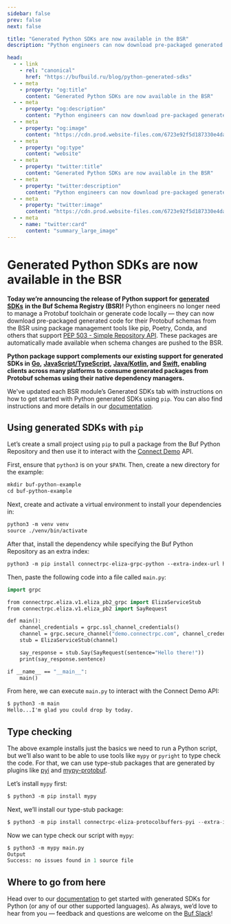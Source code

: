 ```yaml
---
sidebar: false
prev: false
next: false

title: "Generated Python SDKs are now available in the BSR"
description: "Python engineers can now download pre-packaged generated code for their Protobuf schemas from the BSR using package management tools like pip, Poetry, and Conda."

head:
  - - link
    - rel: "canonical"
      href: "https://bufbuild.ru/blog/python-generated-sdks"
  - - meta
    - property: "og:title"
      content: "Generated Python SDKs are now available in the BSR"
  - - meta
    - property: "og:description"
      content: "Python engineers can now download pre-packaged generated code for their Protobuf schemas from the BSR using package management tools like pip, Poetry, and Conda."
  - - meta
    - property: "og:image"
      content: "https://cdn.prod.website-files.com/6723e92f5d187330e4da8144/674fc5516b6a75a26efd5590_Python%20SDKs.png"
  - - meta
    - property: "og:type"
      content: "website"
  - - meta
    - property: "twitter:title"
      content: "Generated Python SDKs are now available in the BSR"
  - - meta
    - property: "twitter:description"
      content: "Python engineers can now download pre-packaged generated code for their Protobuf schemas from the BSR using package management tools like pip, Poetry, and Conda."
  - - meta
    - property: "twitter:image"
      content: "https://cdn.prod.website-files.com/6723e92f5d187330e4da8144/674fc5516b6a75a26efd5590_Python%20SDKs.png"
  - - meta
    - name: "twitter:card"
      content: "summary_large_image"
---
```


# Generated Python SDKs are now available in the BSR

**Today we’re announcing the release of Python support for** [**generated SDKs**](/docs/bsr/generated-sdks/python/index.md) **in the Buf Schema Registry (BSR)!** Python engineers no longer need to manage a Protobuf toolchain or generate code locally — they can now download pre-packaged generated code for their Protobuf schemas from the BSR using package management tools like pip, Poetry, Conda, and others that support [PEP 503 - Simple Repository API](https://peps.python.org/pep-0503/). These packages are automatically made available when schema changes are pushed to the BSR.

**Python package support complements our existing support for generated SDKs in** [**Go**](/docs/bsr/generated-sdks/go/index.md)**,** [**JavaScript/TypeScript**](/docs/bsr/generated-sdks/npm/index.md)**,** [**Java/Kotlin**](/docs/bsr/generated-sdks/maven/index.md)**, and** [**Swift**](/docs/bsr/generated-sdks/swift/index.md)**, enabling clients across many platforms to consume generated packages from Protobuf schemas using their native dependency managers.**

We've updated each BSR module’s Generated SDKs tab with instructions on how to get started with Python generated SDKs using `pip`. You can also find instructions and more details in our [documentation](/docs/bsr/generated-sdks/python/index.md).

## Using generated SDKs with `pip`

Let’s create a small project using `pip` to pull a package from the Buf Python Repository and then use it to interact with the [Connect Demo](https://connectrpc.com/demo/) API.

First, ensure that `python3` is on your `$PATH`. Then, create a new directory for the example:

```protobuf
mkdir buf-python-example
cd buf-python-example
```

Next, create and activate a virtual environment to install your dependencies in:

```protobuf
python3 -m venv venv
source ./venv/bin/activate
```

After that, install the dependency while specifying the Buf Python Repository as an extra index:

```protobuf
python3 -m pip install connectrpc-eliza-grpc-python --extra-index-url https://buf.build/gen/python
```

Then, paste the following code into a file called `main.py`:

```protobuf
import grpc

from connectrpc.eliza.v1.eliza_pb2_grpc import ElizaServiceStub
from connectrpc.eliza.v1.eliza_pb2 import SayRequest

def main():
    channel_credentials = grpc.ssl_channel_credentials()
    channel = grpc.secure_channel("demo.connectrpc.com", channel_credentials)
    stub = ElizaServiceStub(channel)

    say_response = stub.Say(SayRequest(sentence="Hello there!"))
    print(say_response.sentence)

if __name__ == "__main__":
    main()
```

From here, we can execute `main.py` to interact with the Connect Demo API:

```protobuf
$ python3 -m main
Hello...I'm glad you could drop by today.
```

## Type checking

The above example installs just the basics we need to run a Python script, but we’ll also want to be able to use tools like `mypy` or `pyright` to type check the code. For that, we can use type-stub packages that are generated by plugins like [pyi](https://buf.build/protocolbuffers/pyi) and [mypy-protobuf](https://buf.build/community/nipunn1313-mypy).

Let’s install `mypy` first:

```protobuf
$ python3 -m pip install mypy
```

Next, we’ll install our type-stub package:

```javascript
$ python3 -m pip install connectrpc-eliza-protocolbuffers-pyi --extra-index-url https://buf.build/gen/python
```

Now we can type check our script with `mypy`:

```protobuf
$ python3 -m mypy main.py
Output
Success: no issues found in 1 source file
```

## Where to go from here

Head over to our [documentation](/docs/bsr/generated-sdks/python/index.md) to get started with generated SDKs for Python (or any of our other supported languages). As always, we’d love to hear from you — feedback and questions are welcome on the [Buf Slack](https://buf.build/b/slack/)!

‍
